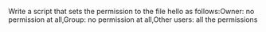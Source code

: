 Write a script that sets the permission to the file hello as follows:Owner: no permission at all,Group: no permission at all,Other users: all the permissions
